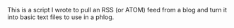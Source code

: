 This is a script I wrote to pull an RSS (or ATOM) feed from a blog and turn it into basic text files to use in a phlog. 
